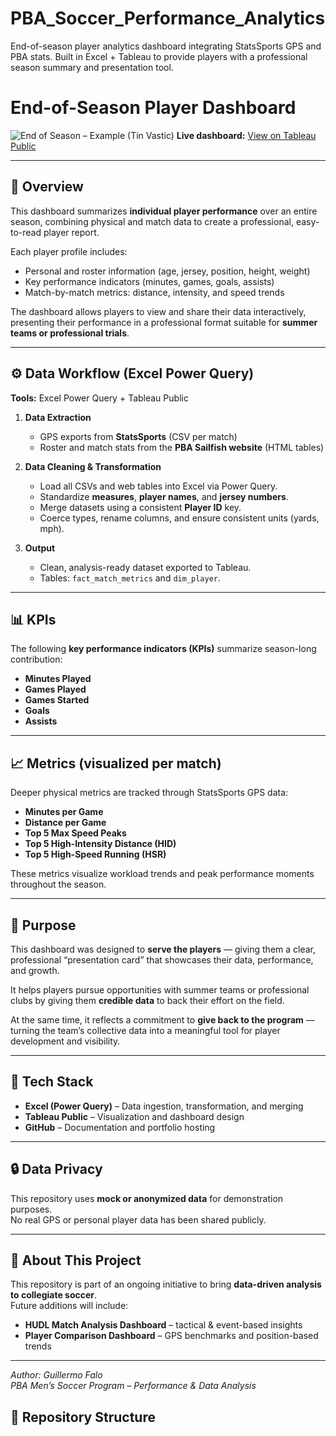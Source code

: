 # PBA_Soccer_Performance_Analytics
End-of-season player analytics dashboard integrating StatsSports GPS and PBA stats. Built in Excel + Tableau to provide players with a professional season summary and presentation tool.
# End-of-Season Player Dashboard

![End of Season – Example (Tin Vastic)](docs/screenshots/End_of_Season_Dashboard.jpg)
**Live dashboard:** [View on Tableau Public](https://public.tableau.com/app/profile/guillermo.falo4400/vizzes)

---

## 🧠 Overview
This dashboard summarizes **individual player performance** over an entire season, combining physical and match data to create a professional, easy-to-read player report.

Each player profile includes:
- Personal and roster information (age, jersey, position, height, weight)
- Key performance indicators (minutes, games, goals, assists)
- Match-by-match metrics: distance, intensity, and speed trends

The dashboard allows players to view and share their data interactively, presenting their performance in a professional format suitable for **summer teams or professional trials**.

---

## ⚙️ Data Workflow (Excel Power Query)

**Tools:** Excel Power Query + Tableau Public

1. **Data Extraction**  
   - GPS exports from **StatsSports** (CSV per match)  
   - Roster and match stats from the **PBA Sailfish website** (HTML tables)

2. **Data Cleaning & Transformation**  
   - Load all CSVs and web tables into Excel via Power Query.  
   - Standardize **measures**, **player names**, and **jersey numbers**.  
   - Merge datasets using a consistent **Player ID** key.  
   - Coerce types, rename columns, and ensure consistent units (yards, mph).  

3. **Output**  
   - Clean, analysis-ready dataset exported to Tableau.  
   - Tables: `fact_match_metrics` and `dim_player`.

---

## 📊 KPIs
The following **key performance indicators (KPIs)** summarize season-long contribution:

- **Minutes Played**  
- **Games Played**  
- **Games Started**  
- **Goals**  
- **Assists**

---

## 📈 Metrics (visualized per match)
Deeper physical metrics are tracked through StatsSports GPS data:

- **Minutes per Game**  
- **Distance per Game**  
- **Top 5 Max Speed Peaks**  
- **Top 5 High-Intensity Distance (HID)**  
- **Top 5 High-Speed Running (HSR)**  

These metrics visualize workload trends and peak performance moments throughout the season.

---

## 🎯 Purpose
This dashboard was designed to **serve the players** — giving them a clear, professional “presentation card” that showcases their data, performance, and growth.  

It helps players pursue opportunities with summer teams or professional clubs by giving them **credible data** to back their effort on the field.  

At the same time, it reflects a commitment to **give back to the program** — turning the team’s collective data into a meaningful tool for player development and visibility.

---

## 🧩 Tech Stack
- **Excel (Power Query)** – Data ingestion, transformation, and merging  
- **Tableau Public** – Visualization and dashboard design  
- **GitHub** – Documentation and portfolio hosting  

---

## 🔒 Data Privacy
This repository uses **mock or anonymized data** for demonstration purposes.  
No real GPS or personal player data has been shared publicly.

---

## 💬 About This Project
This repository is part of an ongoing initiative to bring **data-driven analysis to collegiate soccer**.  
Future additions will include:
- **HUDL Match Analysis Dashboard** – tactical & event-based insights  
- **Player Comparison Dashboard** – GPS benchmarks and position-based trends  

---

*Author: Guillermo Falo*  
*PBA Men’s Soccer Program – Performance & Data Analysis*

## 📂 Repository Structure

